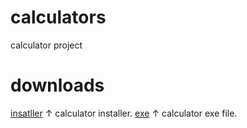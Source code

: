# calculators
calculator project
# downloads
[insatller](https://raw.githubusercontent.com/ajatan/calculators/master/downloads/calculator%20installer.zip)
↑ calculator installer. 
[exe](https://raw.githubusercontent.com/ajatan/calculators/master/downloads/calculator.exe)
↑ calculator exe file.
